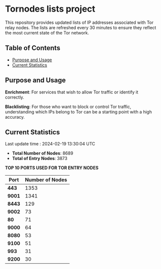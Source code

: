 # Tornodes lists project

This repository provides updated lists of IP addresses associated with Tor relay nodes. The lists are refreshed every 30 minutes to ensure they reflect the most current state of the Tor network.

## Table of Contents

- [Purpose and Usage](#purpose-and-usage)
- [Current Statistics](#current-statistics)


## Purpose and Usage

**Enrichment**: For services that wish to allow Tor traffic or identify it correctly.

**Blacklisting**: For those who want to block or control Tor traffic, understanding which IPs belong to Tor can be a starting point with a high accuracy.

## Current Statistics

Last update time : 2024-02-19 13:30:04 UTC

- **Total Number of Nodes**: 8689
- **Total of Entry Nodes**: 3873

**TOP 10 PORTS USED FOR TOR ENTRY NODES**

| **Port** | **Number of Nodes** |
|------|-----------------|
| **443**   | 1353  |
| **9001**   | 1341  |
| **8443**   | 129  |
| **9002**   | 73  |
| **80**   | 71  |
| **9000**   | 64  |
| **8080**   | 53  |
| **9100**   | 51  |
| **993**   | 31  |
| **9200**   | 30  |

